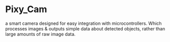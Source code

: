 # Pixy_Cam
a smart camera designed for easy integration with microcontrollers. Which processes images &amp; outputs simple data about detected objects, rather than large amounts of raw image data.
